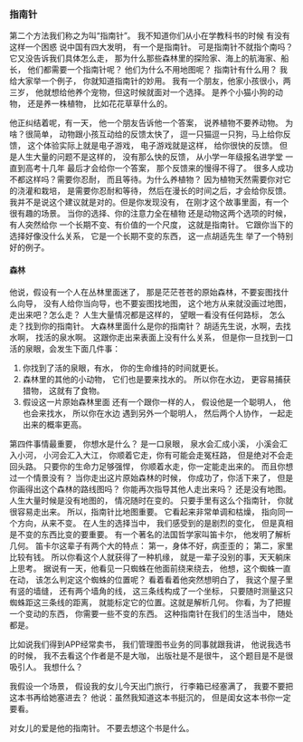### 指南针
第二个方法我们称之为叫“指南针”。
我不知道你们从小在学教科书的时候
有没有这样一个困惑
说中国有四大发明，
有一个是指南针。
可是指南针不就指个南吗？
它又没告诉我们具体怎么走，
那为什么那些森林里的探险家、海上的航海家、船长，
他们都需要一个指南针呢？
他们为什么不用地图呢？
指南针有什么用？
我给大家举一个例子，
你就知道指南针的妙用。
我有一个朋友，他家小孩很小，两三岁，
他就想给他养个宠物，但这时候就面对一个选择。
是养个小猫小狗的动物，
还是养一株植物，
比如花花草草什么的。

他正纠结着呢，有一天，
他一个朋友告诉他一个答案，
说养植物不要养动物。
为啥？很简单，
动物跟小孩互动给的反馈太快了，
逗一只猫逗一只狗，马上给你反馈，
这个体验实际上就是电子游戏，
电子游戏就是这样，
给你很快的反馈。
但是人生大量的问题不是这样的，
没有那么快的反馈，
从小学一年级报名进学堂
一直到高考十几年
最后才会给你一个答案，
那个反馈来的慢得不得了。
很多人成功不都这样吗？需要你忍耐，
而且等待。为什么养植物？
因为植物天然需要你对它的浇灌和栽培，
是需要你忍耐和等待，
然后在漫长的时间之后，才会给你反馈。
我并不是说这个建议就是对的。但是你发现没有，
在刚才这个故事里面，有一个很有趣的场景。
当你的选择、你的注意力全在植物
还是动物这两个选项的时候，
有人突然给你
一个长期不变、有价值的一个尺度，
这就是指南针。
它跟你当下的选择好像没什么关系，
它是一个长期不变的东西，
这一点胡适先生
举了一个特别好的例子。

#### 森林
他说，假设有一个人在丛林里面迷了，
那是茫茫苍苍的原始森林，不要妄图找什么向导，
没有人给你当向导，也不要妄图找地图，
这个地方从来就没画过地图，走出来吧？怎么走？
人生大量情况都是这样的，
望眼一看没有任何路标，
怎么走？找到你的指南针。 
大森林里面什么是你的指南针？
胡适先生说，水啊，去找水啊，
找活的泉水啊。
这跟你走出来表面上没有什么关系，
但是你一旦找到一口活的泉眼，会发生下面几件事：
1. 你找到了活的泉眼，有水，
你的生命维持的时间就更长。
2. 森林里的其他的小动物，
它们也是要来找水的。
所以你在水边，
更容易捕获猎物，
这就有了食物。
3. 假设这一片原始森林里面
还有一个跟你一样的人，
假设他是一个聪明人，
他也会来找水，
所以你在水边
遇到另外一个聪明人，
然后两个人协作，
一起走出来的概率更高。

第四件事情最重要，
你想水是什么？
是一口泉眼，
泉水会汇成小溪，
小溪会汇入小河，
小河会汇入大江，
你顺着它走，你有可能会走冤枉路，
但是绝对不会走回头路。
只要你的生命力足够强悍，
你顺着水走，你一定能走出来的。
而且你想过一个情景没有？
当你走出这片原始森林的时候，
你成功了，你活下来了，
但是你画得出这个森林的路线图吗？
你能再次指导其他人走出来吗？
还是没有地图。
人生大量时候是没有地图的，
情况随时在变的。
只要手里有这么个指南针，
你就很容易走出来。
所以，指南针比地图重要。
它看起来非常单调和枯燥，
指向同一个方向，从来不变。
在人生的选择当中，
我们感受到的是剧烈的变化，
但是真相是不变的东西比变的要重要。
有一个著名的法国哲学家叫笛卡尔，
他发明了解析几何。
笛卡尔这辈子有两个大的特点：
第一，身体不好，病歪歪的；
第二，家里比较有钱。
所以你看这个人就获得了一种机缘，
就是一辈子没别的事，天天躺床上思考。
据说有一天，他看见一只蜘蛛在他面前绕来绕去，
他想，这个蜘蛛一直在动，
该怎么判定这个蜘蛛的位置呢？
看着看着他突然想明白了，
我这个屋子里有竖的墙缝，
还有两个墙角的线，
这三条线构成了一个坐标，
只要随时测量这只蜘蛛距这三条线的距离，
就能标定它的位置。这就是解析几何。
你看，为了把握一个变动的东西，
你需要一些不变的东西。
这种指南针在我们的生活当中，
随处都是。

比如说我们得到APP经常卖书，
我们管理图书业务的同事就跟我讲，
他说我选书的时候，
我不去看这个作者是不是大咖，
出版社是不是很牛，
这个题目是不是很吸引人。
我想什么？

我假设一个场景，
假设我的女儿今天出门旅行，
行李箱已经塞满了，
我要不要把这本书再给她塞进去？
他说：虽然我知道这本书挺沉的，
但是闺女这本书你一定要看。

对女儿的爱是他的指南针。
不要去想这个书是什么。